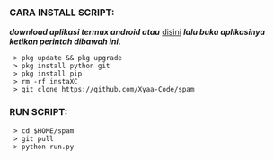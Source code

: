 <h3 align="left">CARA INSTALL SCRIPT:</h3>

***download aplikasi termux android atau*** <a href="https://f-droid.org/en/packages/com.termux/">disini</a> ***lalu buka aplikasinya ketikan perintah dibawah ini.***

     > pkg update && pkg upgrade
     > pkg install python git
     > pkg install pip
     > rm -rf instaXC
     > git clone https://github.com/Xyaa-Code/spam

<h3 align="left">RUN SCRIPT:</h3>

     > cd $HOME/spam
     > git pull 
     > python run.py
